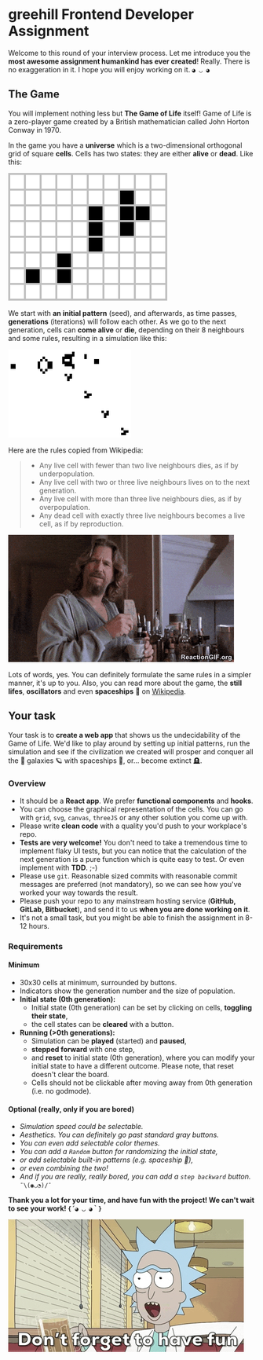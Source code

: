 # greehill Frontend Developer Assignment

Welcome to this round of your interview process. Let me introduce you the **most awesome assignment humankind has ever created**! Really. There is no exaggeration in it. I hope you will enjoy working on it. `◕ ◡ ◕`

## The Game

You will implement nothing less but **The Game of Life** itself! Game of Life is a zero-player game created by a British mathematician called John Horton Conway in 1970.

In the game you have a **universe** which is a two-dimensional orthogonal grid of square **cells**. Cells has two states: they are either **alive** or **dead**. Like this:

![State of cells](img/Game_of_life_infinite1.svg)

We start with **an initial pattern** (seed), and afterwards, as time passes, **generations** (iterations) will follow each other. As we go to the next generation, cells can **come alive** or **die**, depending on their 8 neighbours and some rules, resulting in a simulation like this:

![Game of life simulation](img/Gospers_glider_gun.gif)

Here are the rules copied from Wikipedia:

> - Any live cell with fewer than two live neighbours dies, as if by underpopulation.
> - Any live cell with two or three live neighbours lives on to the next generation.
> - Any live cell with more than three live neighbours dies, as if by overpopulation.
> - Any dead cell with exactly three live neighbours becomes a live cell, as if by reproduction.

![I'm confused!](img/Confused-GIF.gif)

Lots of words, yes. You can definitely formulate the same rules in a simpler manner, it's up to you. Also, you can read more about the game, the **still lifes**, **oscillators** and even **spaceships** 🚀 on [Wikipedia](https://en.wikipedia.org/wiki/Conway's_Game_of_Life).

## Your task

Your task is to **create a web app** that shows us the undecidability of the Game of Life. We'd like to play around by setting up initial patterns, run the simulation and see if the civilization we created will prosper and conquer all the 🌌 galaxies 🪐 with spaceships 🚀, or... become extinct 🪦.

### Overview

- It should be a **React app**. We prefer **functional components** and **hooks**.
- You can choose the graphical representation of the cells. You can go with `grid`, `svg`, `canvas`, `threeJS` or any other solution you come up with.
- Please write **clean code** with a quality you'd push to your workplace's repo.
- **Tests are very welcome!** You don't need to take a tremendous time to implement flaky UI tests, but you can notice that the calculation of the next generation is a pure function which is quite easy to test. Or even implement with **TDD**. ;-)
- Please use `git`. Reasonable sized commits with reasonable commit messages are preferred (not mandatory), so we can see how you've worked your way towards the result.
- Please push your repo to any mainstream hosting service (**GitHub, GitLab, Bitbucket**), and send it to us **when you are done working on it**.
- It's not a small task, but you might be able to finish the assignment in 8-12 hours.

### Requirements

#### Minimum

- 30x30 cells at minimum, surrounded by buttons.
- Indicators show the generation number and the size of population.
- **Initial state (0th generation):**
  - Initial state (0th generation) can be set by clicking on cells, **toggling their state**,
  - the cell states can be **cleared** with a button.
- **Running (>0th generations):**
  - Simulation can be **played** (started) and **paused**,
  - **stepped forward** with one step,
  - and **reset** to initial state (0th generation), where you can modify your initial state to have a different outcome. Please note, that reset doesn't clear the board.
  - Cells should not be clickable after moving away from 0th generation (i.e. no godmode).

#### Optional (really, only if you are bored)

- _Simulation speed could be selectable._
- _Aesthetics. You can definitely go past standard gray buttons._
- _You can even add selectable color themes._
- _You can add a `Random` button for randomizing the initial state,_
- _or add selectable built-in patterns (e.g. spaceship 🚀),_
- _or even combining the two!_
- _And if you are really, really bored, you can add a `step backward` button._ `¯\(◉◡◔)/¯`

**Thank you a lot for your time, and have fun with the project! We can't wait to see your work! `{´◕ ◡ ◕｀}`**

![Have fun!](img/have_fun.gif)
